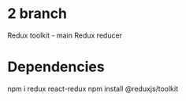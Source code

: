# 2 branch
Redux toolkit - main
Redux reducer

# Dependencies

npm i redux react-redux
npm install @reduxjs/toolkit